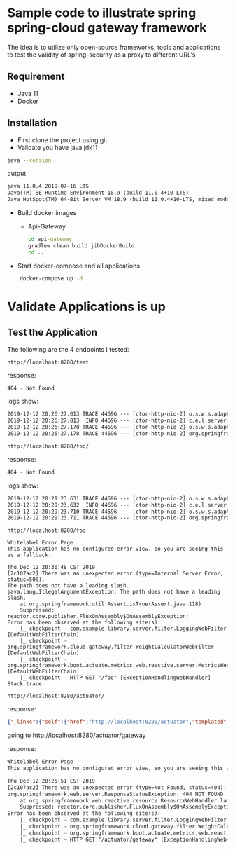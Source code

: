 # Sample code to illustrate spring spring-cloud gateway framework

The idea is to utilize only open-source frameworks, tools and applications
to test the validity of spring-security as a proxy to different URL's


## Requirement
* Java 11
* Docker

## Installation

* First clone the project using git
* Validate you have java jdk11
```cmd
java --version
```
output
```txt
java 11.0.4 2019-07-16 LTS
Java(TM) SE Runtime Environment 18.9 (build 11.0.4+10-LTS)
Java HotSpot(TM) 64-Bit Server VM 18.9 (build 11.0.4+10-LTS, mixed mode)
```

* Build docker images
  + Api-Gateway
    ```cmd
    cd api-gateway
    gradlew clean build jibDockerBuild
    cd ..
    ```

* Start docker-compose and all applications
```cmd
    docker-compose up -d
```

# Validate Applications is up


## Test the Application

The following are the 4 endpoints I tested:

```url
http://localhost:8280/test
```

response:

```txt
404 - Not Found
```

logs show:

```txt
2019-12-12 20:26:27.013 TRACE 44696 --- [ctor-http-nio-2] o.s.w.s.adapter.HttpWebHandlerAdapter    : [2c107ac2] HTTP GET "/test", headers={masked}
2019-12-12 20:26:27.013  INFO 44696 --- [ctor-http-nio-2] c.e.l.server.filter.LoggingWebFilter     : *** Request /test called ***
2019-12-12 20:26:27.178 TRACE 44696 --- [ctor-http-nio-2] o.s.w.s.adapter.HttpWebHandlerAdapter    : [2c107ac2] Completed 404 NOT_FOUND, headers={masked}
2019-12-12 20:26:27.178 TRACE 44696 --- [ctor-http-nio-2] org.springframework.web.HttpLogging      : [2c107ac2] Handling completed
```
```url
http://localhost:8280/foo/
```

response:

```txt
404 - Not Found
```

logs show:
```txt
2019-12-12 20:29:23.631 TRACE 44696 --- [ctor-http-nio-2] o.s.w.s.adapter.HttpWebHandlerAdapter    : [2c107ac2] HTTP GET "/foo/", headers={masked}
2019-12-12 20:29:23.632  INFO 44696 --- [ctor-http-nio-2] c.e.l.server.filter.LoggingWebFilter     : *** Request /foo/ called ***
2019-12-12 20:29:23.710 TRACE 44696 --- [ctor-http-nio-2] o.s.w.s.adapter.HttpWebHandlerAdapter    : [2c107ac2] Completed 404 NOT_FOUND, headers={masked}
2019-12-12 20:29:23.711 TRACE 44696 --- [ctor-http-nio-2] org.springframework.web.HttpLogging      : [2c107ac2] Handling completed
```
```url
http://localhost:8280/foo
```

```
Whitelabel Error Page
This application has no configured error view, so you are seeing this as a fallback.

Thu Dec 12 20:30:48 CST 2019
[2c107ac2] There was an unexpected error (type=Internal Server Error, status=500).
The path does not have a leading slash.
java.lang.IllegalArgumentException: The path does not have a leading slash.
	at org.springframework.util.Assert.isTrue(Assert.java:118)
	Suppressed: reactor.core.publisher.FluxOnAssembly$OnAssemblyException:
Error has been observed at the following site(s):
	|_ checkpoint ⇢ com.example.library.server.filter.LoggingWebFilter [DefaultWebFilterChain]
	|_ checkpoint ⇢ org.springframework.cloud.gateway.filter.WeightCalculatorWebFilter [DefaultWebFilterChain]
	|_ checkpoint ⇢ org.springframework.boot.actuate.metrics.web.reactive.server.MetricsWebFilter [DefaultWebFilterChain]
	|_ checkpoint ⇢ HTTP GET "/foo" [ExceptionHandlingWebHandler]
Stack trace:
```
```url
http://localhost:8280/actuator/
```

response:
```json
{"_links":{"self":{"href":"http://localhost:8280/actuator","templated":false},"gateway":{"href":"http://localhost:8280/actuator/gateway","templated":false}}}
```

going to
http://localhost:8280/actuator/gateway


response:
```txt
Whitelabel Error Page
This application has no configured error view, so you are seeing this as a fallback.

Thu Dec 12 20:25:51 CST 2019
[2c107ac2] There was an unexpected error (type=Not Found, status=404).
org.springframework.web.server.ResponseStatusException: 404 NOT_FOUND
	at org.springframework.web.reactive.resource.ResourceWebHandler.lambda$handle$0(ResourceWebHandler.java:325)
	Suppressed: reactor.core.publisher.FluxOnAssembly$OnAssemblyException:
Error has been observed at the following site(s):
	|_ checkpoint ⇢ com.example.library.server.filter.LoggingWebFilter [DefaultWebFilterChain]
	|_ checkpoint ⇢ org.springframework.cloud.gateway.filter.WeightCalculatorWebFilter [DefaultWebFilterChain]
	|_ checkpoint ⇢ org.springframework.boot.actuate.metrics.web.reactive.server.MetricsWebFilter [DefaultWebFilterChain]
	|_ checkpoint ⇢ HTTP GET "/actuator/gateway" [ExceptionHandlingWebHandler]
```

